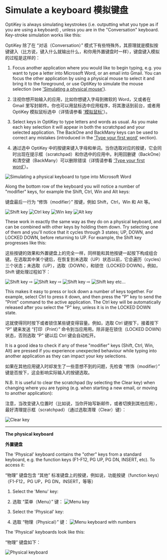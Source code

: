 Simulate a keyboard
模拟键盘
======

OptiKey is always simulating keystrokes (i.e. outputting what you type as if you are using a keyboard) , unless you are in the "Conversation" keyboard. Key-stroke simulation works like this:

OptiKey 除了在 “对话（Conversation）” 模式下有些特殊外，其原理就是模拟按键键入（比方说，键入什么就输出什么，和你用外置键盘时一样），键盘键入模拟的过程是这样的：

1. Focus another application where you would like to begin typing, e.g. you want to type a letter into Microsoft Word, or an email into Gmail. You can focus the other application by using a physical mouse to select it and bring it to the foreground, or use OptiKey to simulate the mouse selection (see ['Simulating a physical mouse'](https://github.com/JuliusSweetland/OptiKey/wiki/User-Guide#simulate-a-physical-mouse)).

1.  注视你想开始输入的应用，比如你想键入字母到微软的 Word，又或者在 Gmail 里写封邮件。你也可以用鼠标选中应用程序，将其激话到前台，或者用 OptiKey 模拟鼠标选中（详情请参看 ['模拟鼠标'](https://github.com/jobbole/OptiKeyWiki-ZH/blob/master/%E6%A8%A1%E6%8B%9F%E9%BC%A0%E6%A0%87.md)）。

2. Select keys in OptiKey to type letters and words as usual. As you make each key selection it will appear in both the scratchpad and your selected application. The BackOne and BackMany keys can be used to correct any mistakes (introduced in the ['Type your first word'](https://github.com/JuliusSweetland/OptiKey/wiki/User-Guide#type-your-first-word) section).

2. 通过选中 OptiKey 中的按键来键入字母和单词。当你选取对应的按键，它会同时出现在提示框（scratchpad）和你选中的应用中。利用回删键（BackOne）和清空键（BackMany）可以删除错误（详情请参看 ['Type your first word'](https://github.com/jobbole/OptiKeyWiki-ZH/blob/master/Type%20your%20first%20word.md)）。

![Simulating a physical keyboard to type into Microsoft Word](https://github.com/JuliusSweetland/OptiKey/blob/gh-pages/images/Typing_Into_Word.png)

Along the bottom row of the keyboard you will notice a number of "modifier" keys, for example the Shift, Ctrl, Win and Alt keys:

键盘最后一行为 “修饰（modifier）” 按键，例如 Shift，Ctrl，Win 和 Alt 等。

![Shift key](https://github.com/JuliusSweetland/OptiKey/blob/gh-pages/images/Key_Shift_Up.png)
![Ctrl key](https://github.com/JuliusSweetland/OptiKey/blob/gh-pages/images/Key_Ctrl_Up.png)
![Win key](https://github.com/JuliusSweetland/OptiKey/blob/gh-pages/images/Key_Win_Up.png)
![Alt key](https://github.com/JuliusSweetland/OptiKey/blob/gh-pages/images/Key_Alt_Up.png)

These work in exactly the same way as they do on a physical keyboard, and can be combined with other keys by holding them down. Try selecting one of them and you'll notice that it cycles through 3 states; UP, DOWN, and LOCKED DOWN, before returning to UP. For example, the Shift key progresses like this:

这些按键的效果和外置键盘上的完全一样，同样能和其他按键一起按下构成组合键。在选取其中某个键后，在恢复到未选取（UP）状态以前，它会遍历（cycles）三个状态；未选取（UP），选取（DOWN），和锁住（LOCKED DOWN）。例如，Shift  键处理过程如下：

![Shift key](https://github.com/JuliusSweetland/OptiKey/blob/gh-pages/images/Key_Shift_Up.png)
 ⇨
![Shift key](https://github.com/JuliusSweetland/OptiKey/blob/gh-pages/images/Key_Shift_Down.png)
 ⇨
![Shift key](https://github.com/JuliusSweetland/OptiKey/blob/gh-pages/images/Key_Shift_Locked_Down.png)
 ⇨
![Shift key](https://github.com/JuliusSweetland/OptiKey/blob/gh-pages/images/Key_Shift_Up.png)
etc...

This makes it easy to press or lock down a number of keys together. For example, select Ctrl to press it down, and then press the "P" key to send the "Print" command to the active application. The Ctrl key will be automatically released after you select the "P" key, unless it is in the LOCKED DOWN state.

这就使得同时按下或者锁住某些键变得容量。例如，选取 Ctrl 键按下，接着按下 “P” 键来发送 “打印（Print）” 命令到当应用用。除非是在锁住（LOCKED DOWN）状态，否则选取 “P” 键以后 Ctrl 键会自动松开。

It is a good idea to check if any of these "modifier" keys (Shift, Ctrl, Win, Alt) are pressed if you experience unexpected behaviour while typing into another application as they can impact your key selections.

如果在其他应用键入时却发生了一些意想不到的问题，先检查 “修饰（modifier）” 键是否按下，这会影响实际输入的按键选取。

N.B. It is useful to clear the scratchpad (by selecting the Clear key) when changing where you are typing (e.g. when starting a new email, or moving to another application):

注意，当改变键入位置时（比如说，当你开始写新邮件，或者切换到其他应用），最好清理提示框（scratchpad）（通过选取清理（Clear）键）：

![Clear key](https://github.com/JuliusSweetland/OptiKey/blob/gh-pages/images/Key_Clear_Up.png)

---

**The physical keyboard**

**外置键盘**

The 'Physical' keyboard contains the "other" keys from a standard keyboard, e.g. the function keys (F1-F12, PG UP, PG DN, INSERT, etc). To access it:

“物理” 键盘包含 “其他” 标准键盘上的按键，例如说，功能按键（function keys）（F1-F12，PG UP，PG DN，INSERT，等等）

1. Select the 'Menu' key:

1. 选取 “菜单（Menu）” 键：
    ![Menu key](https://github.com/JuliusSweetland/OptiKey/blob/gh-pages/images/Key_Menu_Up.png)

2.  Select the 'Physical' key:

2.  选取 “物理（Physical）” 键：
    ![Menu keyboard with numbers](https://github.com/JuliusSweetland/OptiKey/blob/gh-pages/images/Keyboard_Menu_Numbered.png)

The 'Physical' keyboards look like this:

“物理” 键盘如下：

![Physical keyboard](https://github.com/JuliusSweetland/OptiKey/blob/gh-pages/images/Keyboard_Physical.png)
